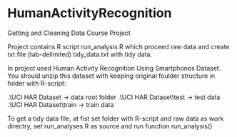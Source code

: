 HumanActivityRecognition
========================

Getting and Cleaning Data Course Project

Project contains R script run_analysis.R which proceed raw data and create txt file (tab-delimited) tidy_data.txt with tidy data.

In project used Human Activity Recognition Using Smartphones Dataset. You should unzip this dataset with keeping original foulder structure in folder with R-script:

.\UCI HAR Dataset -> data root folder
.\UCI HAR Dataset\test -> test data
.\UCI HAR Dataset\train -> train data

To get a tidy data file, at fist set folder with R-script and raw data as work directry, set run_analyses.R as source and run function run_analysis()
